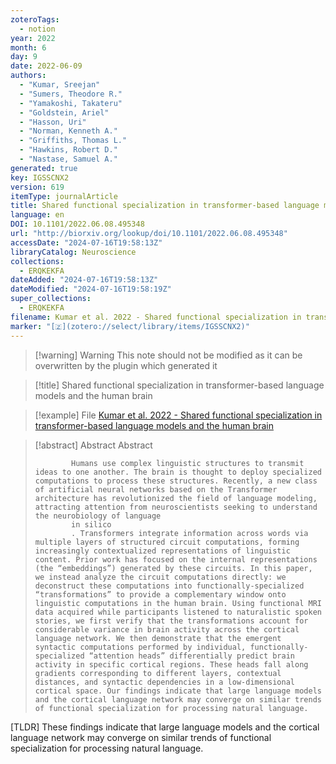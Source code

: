 ```yaml
---
zoteroTags:
  - notion
year: 2022
month: 6
day: 9
date: 2022-06-09
authors:
  - "Kumar, Sreejan"
  - "Sumers, Theodore R."
  - "Yamakoshi, Takateru"
  - "Goldstein, Ariel"
  - "Hasson, Uri"
  - "Norman, Kenneth A."
  - "Griffiths, Thomas L."
  - "Hawkins, Robert D."
  - "Nastase, Samuel A."
generated: true
key: IGSSCNX2
version: 619
itemType: journalArticle
title: Shared functional specialization in transformer-based language models and the human brain
language: en
DOI: 10.1101/2022.06.08.495348
url: "http://biorxiv.org/lookup/doi/10.1101/2022.06.08.495348"
accessDate: "2024-07-16T19:58:13Z"
libraryCatalog: Neuroscience
collections:
  - ERQKEKFA
dateAdded: "2024-07-16T19:58:13Z"
dateModified: "2024-07-16T19:58:19Z"
super_collections:
  - ERQKEKFA
filename: Kumar et al. 2022 - Shared functional specialization in transformer-based language models and the human brain
marker: "[🇿](zotero://select/library/items/IGSSCNX2)"
---
```


>[!warning] Warning
> This note should not be modified as it can be overwritten by the plugin which generated it

> [!title] Shared functional specialization in transformer-based language models and the human brain

> [!example] File
> [Kumar et al. 2022 - Shared functional specialization in transformer-based language models and the human brain](Kumar%20et%20al.%202022%20-%20Shared%20functional%20specialization%20in%20transformer-based%20language%20models%20and%20the%20human%20brain.pdf)

> [!abstract] Abstract
> Abstract
>           
>             Humans use complex linguistic structures to transmit ideas to one another. The brain is thought to deploy specialized computations to process these structures. Recently, a new class of artificial neural networks based on the Transformer architecture has revolutionized the field of language modeling, attracting attention from neuroscientists seeking to understand the neurobiology of language
>             in silico
>             . Transformers integrate information across words via multiple layers of structured circuit computations, forming increasingly contextualized representations of linguistic content. Prior work has focused on the internal representations (the “embeddings”) generated by these circuits. In this paper, we instead analyze the circuit computations directly: we deconstruct these computations into functionally-specialized “transformations” to provide a complementary window onto linguistic computations in the human brain. Using functional MRI data acquired while participants listened to naturalistic spoken stories, we first verify that the transformations account for considerable variance in brain activity across the cortical language network. We then demonstrate that the emergent syntactic computations performed by individual, functionally-specialized “attention heads” differentially predict brain activity in specific cortical regions. These heads fall along gradients corresponding to different layers, contextual distances, and syntactic dependencies in a low-dimensional cortical space. Our findings indicate that large language models and the cortical language network may converge on similar trends of functional specialization for processing natural language.

[TLDR] These findings indicate that large language models and the cortical language network may converge on similar trends of functional specialization for processing natural language.

